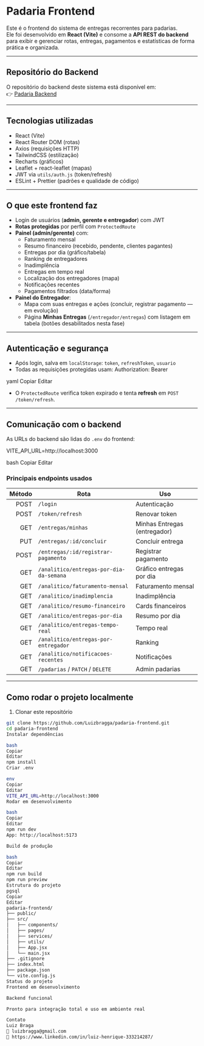 # Padaria Frontend

Este é o frontend do sistema de entregas recorrentes para padarias.  
Ele foi desenvolvido em **React (Vite)** e consome a **API REST do backend** para exibir e gerenciar rotas, entregas, pagamentos e estatísticas de forma prática e organizada.

---

## Repositório do Backend

O repositório do backend deste sistema está disponível em:  
👉 [Padaria Backend](https://github.com/Luizbragga/padaria-backend)

---

## Tecnologias utilizadas

- React (Vite)
- React Router DOM (rotas)
- Axios (requisições HTTP)
- TailwindCSS (estilização)
- Recharts (gráficos)
- Leaflet + react-leaflet (mapas)
- JWT via `utils/auth.js` (token/refresh)
- ESLint + Prettier (padrões e qualidade de código)

---

## O que este frontend faz

- Login de usuários (**admin, gerente e entregador**) com JWT
- **Rotas protegidas** por perfil com `ProtectedRoute`
- **Painel (admin/gerente)** com:
  - Faturamento mensal
  - Resumo financeiro (recebido, pendente, clientes pagantes)
  - Entregas por dia (gráfico/tabela)
  - Ranking de entregadores
  - Inadimplência
  - Entregas em tempo real
  - Localização dos entregadores (mapa)
  - Notificações recentes
  - Pagamentos filtrados (data/forma)
- **Painel do Entregador**:
  - Mapa com suas entregas e ações (concluir, registrar pagamento — em evolução)
  - Página **Minhas Entregas** (`/entregador/entregas`) com listagem em tabela (botões desabilitados nesta fase)

---

## Autenticação e segurança

- Após login, salva em `localStorage`: `token`, `refreshToken`, `usuario`
- Todas as requisições protegidas usam:
  Authorization: Bearer <token>

yaml
Copiar
Editar

- O `ProtectedRoute` verifica token expirado e tenta **refresh** em `POST /token/refresh`.

---

## Comunicação com o backend

As URLs do backend são lidas do `.env` do frontend:

VITE_API_URL=http://localhost:3000

bash
Copiar
Editar

### Principais endpoints usados

| Método | Rota                                    | Uso                          |
| -----: | --------------------------------------- | ---------------------------- |
|   POST | `/login`                                | Autenticação                 |
|   POST | `/token/refresh`                        | Renovar token                |
|    GET | `/entregas/minhas`                      | Minhas Entregas (entregador) |
|    PUT | `/entregas/:id/concluir`                | Concluir entrega             |
|   POST | `/entregas/:id/registrar-pagamento`     | Registrar pagamento          |
|    GET | `/analitico/entregas-por-dia-da-semana` | Gráfico entregas por dia     |
|    GET | `/analitico/faturamento-mensal`         | Faturamento mensal           |
|    GET | `/analitico/inadimplencia`              | Inadimplência                |
|    GET | `/analitico/resumo-financeiro`          | Cards financeiros            |
|    GET | `/analitico/entregas-por-dia`           | Resumo por dia               |
|    GET | `/analitico/entregas-tempo-real`        | Tempo real                   |
|    GET | `/analitico/entregas-por-entregador`    | Ranking                      |
|    GET | `/analitico/notificacoes-recentes`      | Notificações                 |
|    GET | `/padarias` / `PATCH` / `DELETE`        | Admin padarias               |

---

## Como rodar o projeto localmente

1. Clonar este repositório

```bash
git clone https://github.com/Luizbragga/padaria-frontend.git
cd padaria-frontend
Instalar dependências

bash
Copiar
Editar
npm install
Criar .env

env
Copiar
Editar
VITE_API_URL=http://localhost:3000
Rodar em desenvolvimento

bash
Copiar
Editar
npm run dev
App: http://localhost:5173

Build de produção

bash
Copiar
Editar
npm run build
npm run preview
Estrutura do projeto
pgsql
Copiar
Editar
padaria-frontend/
├── public/
├── src/
│   ├── components/
│   ├── pages/
│   ├── services/
│   ├── utils/
│   ├── App.jsx
│   └── main.jsx
├── .gitignore
├── index.html
├── package.json
└── vite.config.js
Status do projeto
Frontend em desenvolvimento

Backend funcional

Pronto para integração total e uso em ambiente real

Contato
Luiz Braga
📧 luizbragga@gmail.com
🔗 https://www.linkedin.com/in/luiz-henrique-333214287/
```
